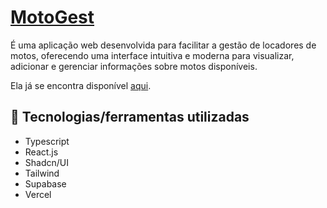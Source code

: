 # <a href="https://motogest.vercel.app" target="_blank"> MotoGest </a>

É uma aplicação web desenvolvida para facilitar a gestão de locadores de motos, oferecendo uma interface intuitiva e moderna para visualizar, adicionar e gerenciar informações sobre motos disponíveis.

Ela já se encontra disponível <a href="https://motogest.vercel.app" target="_blank"> aqui</a>.

## 🔧 Tecnologias/ferramentas utilizadas

- Typescript
- React.js
- Shadcn/UI
- Tailwind
- Supabase
- Vercel

